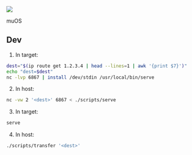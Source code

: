 [![](https://img.shields.io/circleci/build/github/sakkke/muos?style=for-the-badge)](https://app.circleci.com/pipelines/github/sakkke/muos)

muOS

## Dev

1. In target:

```bash
dest="$(ip route get 1.2.3.4 | head --lines=1 | awk '{print $7}')"
echo "dest=$dest"
nc -lvp 6867 | install /dev/stdin /usr/local/bin/serve
```

2. In host:

```bash
nc -vw 2 '<dest>' 6867 < ./scripts/serve
```

3. In target:

```bash
serve
```

4. In host:

```bash
./scripts/transfer '<dest>'
```
